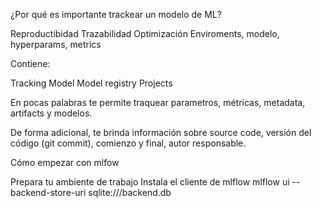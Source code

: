 ¿Por qué es importante trackear un modelo de ML?

Reproductibidad
Trazabilidad
Optimización
Enviroments, modelo, hyperparams, metrics

Contiene:

Tracking
Model
Model registry
Projects


En pocas palabras te permite traquear parametros, métricas, metadata, artifacts y modelos.

De forma adicional, te brinda información sobre source code, versión del código (git commit), comienzo y final, autor responsable. 


Cómo empezar con mlfow

Prepara tu ambiente de trabajo
Instala el cliente de mlflow
mlflow ui --backend-store-uri sqlite:///backend.db